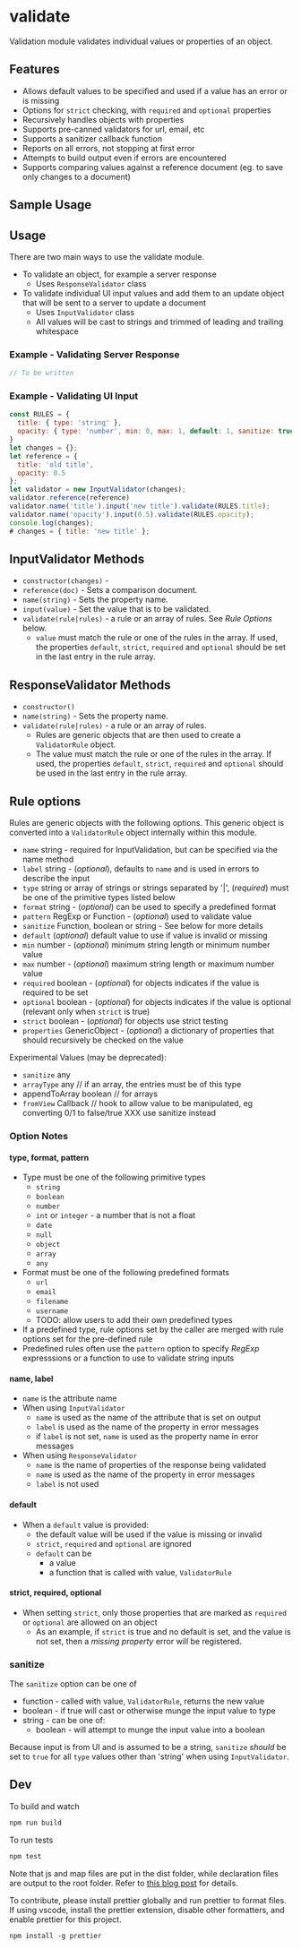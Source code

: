 # validate

Validation module validates individual values or properties of an object.

## Features

- Allows default values to be specified and used if a value has an error or is missing
- Options for `strict` checking, with `required` and `optional` properties
- Recursively handles objects with properties
- Supports pre-canned validators for url, email, etc
- Supports a sanitizer callback function
- Reports on all errors, not stopping at first error
- Attempts to build output even if errors are encountered
- Supports comparing values against a reference document (eg. to save only
  changes to a document)

## Sample Usage

## Usage

There are two main ways to use the validate module.

- To validate an object, for example a server response
  - Uses `ResponseValidator` class
- To validate individual UI input values and add them to an update object that
  will be sent to a server to update a document
  - Uses `InputValidator` class
  - All values will be cast to strings and trimmed of leading and trailing whitespace

### Example - Validating Server Response

```js
// To be written
```

### Example - Validating UI Input

```js
const RULES = {
  title: { type: 'string' },
  opacity: { type: 'number', min: 0, max: 1, default: 1, sanitize: true },
}
let changes = {};
let reference = {
  title: 'old title',
  opacity: 0.5
};
let validator = new InputValidator(changes);
validator.reference(reference)
validator.name('title').input('new title').validate(RULES.title);
validator.name('opacity').input(0.5).validate(RULES.opacity);
console.log(changes);
# changes = { title: 'new title' };
```

## InputValidator Methods

- `constructor(changes)` -
- `reference(doc)` - Sets a comparison document.
- `name(string)` - Sets the property name.
- `input(value)` - Set the value that is to be validated.
- `validate(rule|rules)` - a rule or an array of rules. See _Rule Options_ below.
  - `value` must match the rule or one of the rules in the array. If used, the
    properties `default`, `strict`, `required` and `optional` should be set in
    the last entry in the rule array.

## ResponseValidator Methods

- `constructor()`
- `name(string)` - Sets the property name.
- `validate(rule|rules)` - a rule or an array of rules.
  - Rules are generic objects that are then used to create a `ValidatorRule`
    object.
  - The value must match the rule or one of the rules in the array. If used, the
    properties `default`, `strict`, `required` and `optional` should be used in
    the last entry in the rule array.

## Rule options

Rules are generic objects with the following options. This generic object is
converted into a `ValidatorRule` object internally within this module.

- `name` string - required for InputValidation, but can be specified via the
  name method
- `label` string - (_optional_), defaults to `name` and is used in errors to
  describe the input
- `type` string or array of strings or strings separated by '|', (_required_)
  must be one of the primitive types listed below
- `format` string - (_optional_) can be used to specify a predefined format
- `pattern` RegExp or Function - (_optional_) used to validate value
- `sanitize` Function, boolean or string - See below for more details
- `default` (_optional_) default value to use if value is invalid or missing
- `min` number - (_optional_) minimum string length or minimum number value
- `max` number - (_optional_) maximum string length or maximum number value
- `required` boolean - (_optional_) for objects indicates if the value is
  required to be set
- `optional` boolean - (_optional_) for objects indicates if the value is
  optional (relevant only when `strict` is true)
- `strict` boolean - (_optional_) for objects use strict testing
- `properties` GenericObject - (_optional_) a dictionary of properties that
  should recursively be checked on the value

Experimental Values (may be deprecated):

- `sanitize` any
- `arrayType` any // if an array, the entries must be of this type
- appendToArray boolean // for arrays
- `fromView` Callback // hook to allow value to be manipulated, eg converting
  0/1 to false/true XXX use sanitize instead

### Option Notes

#### type, format, pattern

- Type must be one of the following primitive types
  - `string`
  - `boolean`
  - `number`
  - `int` or `integer` - a number that is not a float
  - `date`
  - `null`
  - `object`
  - `array`
  - `any`
- Format must be one of the following predefined formats
  - `url`
  - `email`
  - `filename`
  - `username`
  - TODO: allow users to add their own predefined types
- If a predefined type, rule options set by the caller are merged with rule
  options set for the pre-defined rule
- Predefined rules often use the `pattern` option to specify _RegExp_
  expresssions or a function to use to validate string inputs

#### name, label

- `name` is the attribute name
- When using `InputValidator`
  - `name` is used as the name of the attribute that is set on output
  - `label` is used as the name of the property in error messages
  - if `label` is not set, `name` is used as the property name in error messages
- When using `ResponseValidator`
  - `name` is the name of properties of the response being validated
  - `name` is used as the name of the property in error messages
  - `label` is not used

#### default

- When a `default` value is provided:
  - the default value will be used if the value is missing or invalid
  - `strict`, `required` and `optional` are ignored
  - `default` can be
    - a value
    - a function that is called with value, `ValidatorRule`

#### strict, required, optional

- When setting `strict`, only those properties that are marked as `required` or
  `optional` are allowed on an object
  - As an example, if `strict` is true and no default is set, and the value is
    not set, then a _missing property_ error will be registered.

### sanitize

The `sanitize` option can be one of

- function - called with value, `ValidatorRule`, returns the new value
- boolean - if true will cast or otherwise munge the input value to type
- string - can be one of:
  - boolean - will attempt to munge the input value into a boolean

Because input is from UI and is assumed to be a string, `sanitize` _should_ be
set to `true` for all `type` values other than 'string' when using
`InputValidator`.

## Dev

To build and watch

```sh
npm run build
```

To run tests

```sh
npm test
```

Note that js and map files are put in the dist folder, while declaration files
are output to the root folder. Refer to [this blog
post](https://v4.chriskrycho.com/2018/how-to-bundle-typescript-type-definitions.html)
for details.

To contribute, please install prettier globally and run prettier to format
files. If using vscode, install the prettier extension, disable other
formatters, and enable prettier for this project.

```
npm install -g prettier
```
